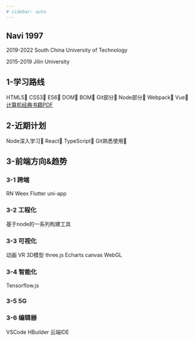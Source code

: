 ```yaml
---
# sidebar: auto
---
```


## Navi 1997
2019-2022  South China University of Technology  
 
2015-2019 Jilin University  
## 1-学习路线
HTML5🌻  CSS3🌻  ES6🌻  DOM🌻  BOM🌻  Git部分🌻  Node部分🌻  Webpack🌻  Vue🌻  
[计算机经典书籍PDF](https://github.com/forthespada/CS-Books)

## 2-近期计划
Node深入学习🌼  React🌼  TypeScript🌼  Git熟悉使用🌼

## 3-前端方向&趋势
### 3-1 跨端
RN Weex Flutter uni-app
### 3-2 工程化
基于node的一系列构建工具
### 3-3 可视化
动画 VR 3D模型
three.js  Echarts  canvas  WebGL
### 3-4 智能化
Tensorflow.js
### 3-5 5G

### 3-6 编辑器
VSCode  HBuilder  云端IDE